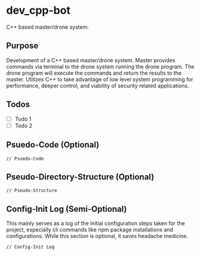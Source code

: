 # dev_cpp-bot

C++ based master/drone system.

## Purpose

Development of a C++ based master/drone system. Master provides commands via terminal to the drone system running the drone program. The drone program will execute the commands and return the results to the master. Utilizes C++ to take advantage of low level system programming for performance, deeper control, and viability of security related applications.

## Todos

- [ ] Todo 1
- [ ] Todo 2

## Psuedo-Code (Optional)

```
// Psuedo-Code
```

## Pseudo-Directory-Structure (Optional)

```
// Pseudo-Structure
```

## Config-Init Log (Semi-Optional)

This mainly serves as a log of the initial configuration steps taken for the project, especially cli commands like npm package installations and configurations. While this section is optional, it saves headache medicine.

```
// Config-Init Log
```